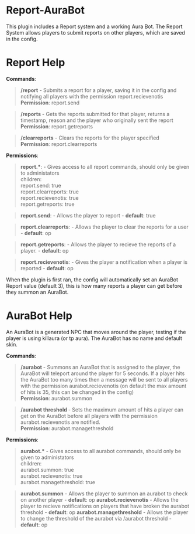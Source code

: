 # Report-AuraBot

This plugin includes a Report system and a working Aura Bot.
The Report System allows players to submit reports on other players, which are saved in the config.

# Report Help

<b>Commands</b>:

> <b>/report</b> <name> <reason> - Submits a report for a player, saving it in the config and notifying all players with the permission report.recievenotis<br>
  <b>Permission</b>: report.send
  
> <b>/reports <name></b> - Gets the reports submitted for that player, returns a timestamp, reason and the player who originally sent the report<br>
  <b>Permission</b>: report.getreports
  
> <b>/clearreports</b> <name> - Clears the reports for the player specified<br> 
  <b>Permission</b>: report.clearreports
  
<b>Permissions</b>:
  >  <b>report.*</b>:
    - Gives access to all report commands, should only be given to administators<br>
 children:<br>
      report.send: true<br>
      report.clearreports: true<br>
      report.recievenotis: true<br>
      report.getreports: true<br>
      
  > <b>report.send</b>:
      - Allows the player to report
      - <b>default</b>: true
      
  > <b>report.clearreports</b>:
      - Allows the player to clear the reports for a user
      - <b>default</b>: op
      
  > <b>report.getreports</b>:
      - Allows the player to recieve the reports of a player.
      - <b>default</b>: op
      
  > <b>report.recievenotis</b>:
      - Gives the player a notification when a player is reported
      - <b>default</b>: op
      
When the plugin is first ran, the config will automatically set an AuraBot Report value (default 3), this is how many reports a player can get before they summon an AuraBot.

# AuraBot Help

An AuraBot is a generated NPC that moves around the player, testing if the player is using killaura (or tp aura).
The AuraBot has no name and default skin.

<b>Commands</b>:

> <b>/aurabot <name></b> - Summons an AuraBot that is assigned to the player, the AuraBot will teleport around the player for 5 seconds. If a player hits the AuraBot too many times then a message will be sent to all players with the permission aurabot.recievenotis (on default the max amount of hits is 35, this can be changed in the config)<br>
  <b>Permission</b>: aurabot.summon
  
> <b>/aurabot threshold <int></b> - Sets the maximum amount of hits a player can get on the AuraBot before all players with the permission aurabot.recievenotis are notified.<br>
  <b>Permission</b>: aurabot.managethreshold
  
<b>Permissions</b>:

  > <b>aurabot.*</b> -
    Gives access to all aurabot commands, should only be given to administators<br>
    children:<br>
      aurabot.summon: true<br>
      aurabot.recievenotis: true<br>
      aurabot.managethreshold: true<br>

  > <b>aurabot.summon</b> -
      Allows the player to summon an aurabot to check on another player -
      <b>default</b>: op
  > <b>aurabot.recievenotis</b> -
      Allows the player to recieve notifications on players that have broken the aurabot threshold -
  <b>default</b>: op
  > <b>aurabot.managethreshold</b> -
      Allows the player to change the threshold of the aurabot via /aurabot threshold <int> -
  <b>default</b>: op
  

  

      


